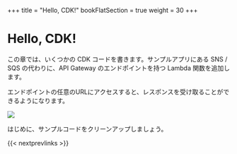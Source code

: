 +++
title = "Hello, CDK!"
bookFlatSection = true
weight = 30
+++

# Hello, CDK!

この章では、いくつかの CDK コードを書きます。サンプルアプリにある SNS / SQS の代わりに、API Gateway のエンドポイントを持つ Lambda 関数を追加します。

エンドポイントの任意のURLにアクセスすると、レスポンスを受け取ることができるようになります。

![](/images/hello-arch.png)

はじめに、サンプルコードをクリーンアップしましょう。

{{< nextprevlinks >}}